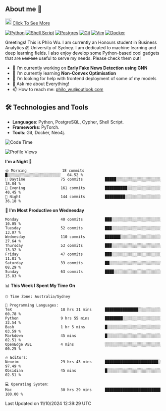 ## About me 🤗

<a href="#"><img src="https://media.giphy.com/media/hvRJCLFzcasrR4ia7z/giphy.gif" width="20px" height="20px"></a> [Click To See More](https://codeboyphilo.github.io)

[![Python](https://img.shields.io/badge/python-3670A0?style=for-the-badge&logo=python&logoColor=ffdd54)](#)
[![Shell Script](https://img.shields.io/badge/shell_script-%23121011.svg?style=for-the-badge&logo=gnu-bash&logoColor=white)](#)
[![Postgres](https://img.shields.io/badge/postgres-%23316192.svg?style=for-the-badge&logo=postgresql&logoColor=white)](#)
[![Git](https://img.shields.io/badge/git-%23F05033.svg?style=for-the-badge&logo=git&logoColor=white)](#)
[![Vim](https://img.shields.io/badge/VIM-%2311AB00.svg?style=for-the-badge&logo=vim&logoColor=white)](#)
[![Docker](https://img.shields.io/badge/docker-%230db7ed.svg?style=for-the-badge&logo=docker&logoColor=white)](#)

Greetings! This is Philo Wu. I am currently an Honours student in Business Analytics \@ University of Sydney. I am dedicated to machine learning and deep learning fields. I also enjoy develop some Python-based cool gadgets that are ~~useless~~ useful to serve my needs. Please check them out!

- 🔭 I’m currently working on **Early Fake News Detection using GNN**
- 🌱 I’m currently learning **Non-Convex Optimisation**
- 🤔 I’m looking for help with frontend deployment of some of my models
- 💬 Ask me about Everything!
- 📫 How to reach me: philo_wu@outlook.com

## 🛠 Technologies and Tools
- **Languages**: Python, PostgreSQL, Cypher, Shell Script.
- **Frameworks**: PyTorch.
- **Tools**: Git, Docker, Neo4j.

<!--START_SECTION:waka-->
![Code Time](http://img.shields.io/badge/Code%20Time-532%20hrs%2055%20mins-blue)

![Profile Views](http://img.shields.io/badge/Profile%20Views-0-blue)

**I'm a Night 🦉** 

```text
🌞 Morning                18 commits          █░░░░░░░░░░░░░░░░░░░░░░░░   04.52 % 
🌆 Daytime                75 commits          █████░░░░░░░░░░░░░░░░░░░░   18.84 % 
🌃 Evening                161 commits         ██████████░░░░░░░░░░░░░░░   40.45 % 
🌙 Night                  144 commits         █████████░░░░░░░░░░░░░░░░   36.18 % 
```
📅 **I'm Most Productive on Wednesday** 

```text
Monday                   40 commits          ███░░░░░░░░░░░░░░░░░░░░░░   10.05 % 
Tuesday                  52 commits          ███░░░░░░░░░░░░░░░░░░░░░░   13.07 % 
Wednesday                110 commits         ███████░░░░░░░░░░░░░░░░░░   27.64 % 
Thursday                 53 commits          ███░░░░░░░░░░░░░░░░░░░░░░   13.32 % 
Friday                   47 commits          ███░░░░░░░░░░░░░░░░░░░░░░   11.81 % 
Saturday                 33 commits          ██░░░░░░░░░░░░░░░░░░░░░░░   08.29 % 
Sunday                   63 commits          ████░░░░░░░░░░░░░░░░░░░░░   15.83 % 
```


📊 **This Week I Spent My Time On** 

```text
🕑︎ Time Zone: Australia/Sydney

💬 Programming Languages: 
TeX                      18 hrs 31 mins      ███████████████░░░░░░░░░░   60.78 % 
Python                   9 hrs 55 mins       ████████░░░░░░░░░░░░░░░░░   32.54 % 
Bash                     1 hr 5 mins         █░░░░░░░░░░░░░░░░░░░░░░░░   03.59 % 
Markdown                 45 mins             █░░░░░░░░░░░░░░░░░░░░░░░░   02.51 % 
OpenEdge ABL             4 mins              ░░░░░░░░░░░░░░░░░░░░░░░░░   00.25 % 

🔥 Editors: 
Neovim                   29 hrs 43 mins      ████████████████████████░   97.49 % 
Obsidian                 45 mins             █░░░░░░░░░░░░░░░░░░░░░░░░   02.51 % 

💻 Operating System: 
Mac                      30 hrs 29 mins      █████████████████████████   100.00 % 
```


 Last Updated on 11/10/2024 12:39:29 UTC
<!--END_SECTION:waka-->
